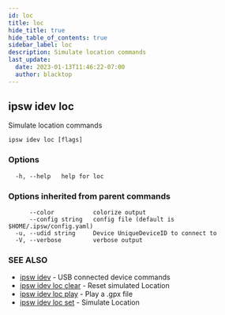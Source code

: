```yaml
---
id: loc
title: loc
hide_title: true
hide_table_of_contents: true
sidebar_label: loc
description: Simulate location commands
last_update:
  date: 2023-01-13T11:46:22-07:00
  author: blacktop
---
```

## ipsw idev loc

Simulate location commands

```
ipsw idev loc [flags]
```

### Options

```
  -h, --help   help for loc
```

### Options inherited from parent commands

```
      --color           colorize output
      --config string   config file (default is $HOME/.ipsw/config.yaml)
  -u, --udid string     Device UniqueDeviceID to connect to
  -V, --verbose         verbose output
```

### SEE ALSO

* [ipsw idev](/docs/cli/ipsw/idev)	 - USB connected device commands
* [ipsw idev loc clear](/docs/cli/ipsw/idev/loc/clear)	 - Reset simulated Location
* [ipsw idev loc play](/docs/cli/ipsw/idev/loc/play)	 - Play a .gpx file
* [ipsw idev loc set](/docs/cli/ipsw/idev/loc/set)	 - Simulate Location

